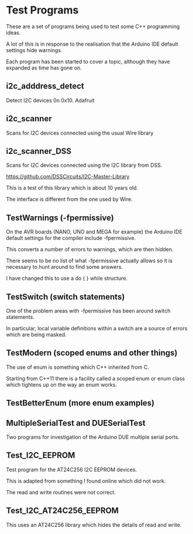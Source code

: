 # Test Programs

These are a set of programs being used to test some C++ programming ideas.

A lot of this is in response to the realisation that the Arduino IDE default settings hide warnings.

Each program has been started to cover a topic, although they have expanded as time has gone on.

## i2c_adddress_detect

Detect I2C devices 0n 0x10. Adafruit

## i2c_scanner

Scans for I2C devices connected using the usual Wire library

## i2c_scanner_DSS

Scans for I2C devices connected using the I2C library from DSS.

https://github.com/DSSCircuits/I2C-Master-Library

This is a test of this library which is about 10 years old.

The interface is different from the one used by Wire.

## TestWarnings (-fpermissive)

On the AVR boards (NANO, UNO and MEGA for example) the Arduino IDE default settings for the compiler include -fpermissive.

This converts a number of errors to warnings, which are then hidden.

There seems to be no list of what -fpermissive actually allows so it is necessary to hunt around to find some answers.

I have changed this to use a do { } while structure.

## TestSwitch (switch statements)

One of the problem areas with -fpermissive has been around switch statements.

In particular, local variable definitions within a switch are a source of errors which are being masked.

## TestModern (scoped enums and other things)

The use of enum is something which C++ inherited from C.

Starting from C++11 there is a facility called a scoped enum or enum class which tightens up on the way an enum works.

## TestBetterEnum (more enum examples)

## MultipleSerialTest and DUESerialTest

Two programs for investigation of the Arduino DUE multiple serial ports.

## Test_I2C_EEPROM
 
Test program for the AT24C256 I2C EEPROM devices.
 
This is adapted from something I found online which did not work.
 
The read and write routines were not correct.
 
## Test_I2C_AT24C256_EEPROM

This uses an AT24C256 library which hides the details of read and write.

